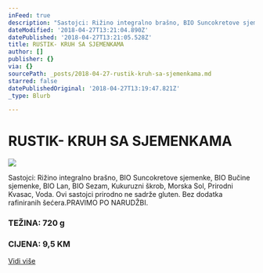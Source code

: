 ```yaml
---
inFeed: true
description: "Sastojci: Rižino integralno brašno, BIO Suncokretove sjemenke, BIO Bučine sjemenke, BIO Lan, BIO Sezam, Kukuruzni škrob, Morska Sol, Prirodni Kvasac, Voda. Ovi sastojci prirodno ne sadrže gluten. Bez dodatka rafiniranih šećera.PRAVIMO PO NARUDŽBI.\_"
dateModified: '2018-04-27T13:21:04.890Z'
datePublished: '2018-04-27T13:21:05.528Z'
title: RUSTIK- KRUH SA SJEMENKAMA
author: []
publisher: {}
via: {}
sourcePath: _posts/2018-04-27-rustik-kruh-sa-sjemenkama.md
starred: false
datePublishedOriginal: '2018-04-27T13:19:47.821Z'
_type: Blurb

---
```

# RUSTIK- KRUH SA SJEMENKAMA
![](https://the-grid-user-content.s3-us-west-2.amazonaws.com/c1cee293-d1fc-4fcc-a878-45bf16c11401.jpg)

Sastojci: Rižino integralno brašno, BIO Suncokretove sjemenke, BIO Bučine sjemenke, BIO Lan, BIO Sezam, Kukuruzni škrob, Morska Sol, Prirodni Kvasac, Voda. Ovi sastojci prirodno ne sadrže gluten. Bez dodatka rafiniranih šećera.PRAVIMO PO NARUDŽBI. 

### TEŽINA: 720 g

### CIJENA: 9,5 KM
[Vidi više][0]

[0]: https://www.facebook.com/greenday.kolaci.peciva/posts/191610514913017